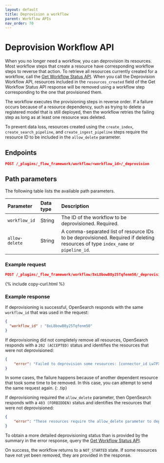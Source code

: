 ```yaml
---
layout: default
title: Deprovision a workflow
parent: Workflow APIs
nav_order: 70
---
```


# Deprovision Workflow API

When you no longer need a workflow, you can deprovision its resources. Most workflow steps that create a resource have corresponding workflow steps to reverse that action. To retrieve all resources currently created for a workflow, call the [Get Workflow Status API]({{site.url}}{{site.baseurl}}/automating-configurations/api/get-workflow-status/). When you call the Deprovision Workflow API, resources included in the `resources_created` field of the Get Workflow Status API response will be removed using a workflow step corresponding to the one that provisioned them.

The workflow executes the provisioning steps in reverse order. If a failure occurs because of a resource dependency, such as trying to delete a registered model that is still deployed, then the workflow retries the failing step as long as at least one resource was deleted.

To prevent data loss, resources created using the `create_index`, `create_search_pipeline`, and `create_ingest_pipeline` steps require the resource ID to be included in the `allow_delete` parameter.

## Endpoints

```json
POST /_plugins/_flow_framework/workflow/<workflow_id>/_deprovision
``` 

## Path parameters

The following table lists the available path parameters. 

| Parameter | Data type | Description |
| :--- | :--- | :--- |
| `workflow_id` | String | The ID of the workflow to be deprovisioned. Required. |
| `allow-delete` | String | A comma-separated list of resource IDs to be deprovisioned. Required if deleting resources of type `index_name` or `pipeline_id`. |

### Example request

```json
POST /_plugins/_flow_framework/workflow/8xL8bowB8y25Tqfenm50/_deprovision
``` 
{% include copy-curl.html %}

### Example response

If deprovisioning is successful, OpenSearch responds with the same `workflow_id` that was used in the request: 

```json
{
  "workflow_id" : "8xL8bowB8y25Tqfenm50"
}
```

If deprovisioning did not completely remove all resources, OpenSearch responds with a `202 (ACCEPTED)` status and identifies the resources that were not deprovisioned:

```json
{
    "error": "Failed to deprovision some resources: [connector_id Lw7PX4wBfVtHp98y06wV]."
}
```

In some cases, the failure happens because of another dependent resource that took some time to be removed. In this case, you can attempt to send the same request again.
{: .tip}

If deprovisioning required the `allow_delete` parameter, then OpenSearch responds with a `403 (FORBIDDEN)` status and identifies the resources that were not deprovisioned:

```json
{
    "error": "These resources require the allow_delete parameter to deprovision: [index_name my-index]."
}
```

To obtain a more detailed deprovisioning status than is provided by the summary in the error response, query the [Get Workflow Status API]({{site.url}}{{site.baseurl}}/automating-configurations/api/get-workflow-status/). 

On success, the workflow returns to a `NOT_STARTED` state. If some resources have not yet been removed, they are provided in the response.